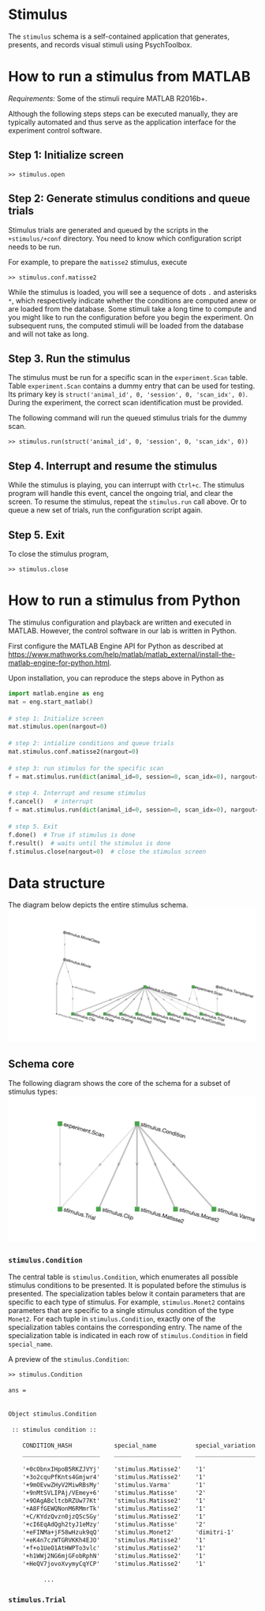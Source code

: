 # Stimulus 
The `stimulus` schema is a self-contained application that generates, presents, and records visual stimuli using PsychToolbox.

# How to run a stimulus from MATLAB 
*Requirements:* Some of the stimuli require MATLAB R2016b+. 

Although the following steps steps can be executed manually, they are typically automated and thus serve as the application interface for the experiment control software.

## Step 1: Initialize screen
```
>> stimulus.open
```

## Step 2: Generate stimulus conditions and queue trials
Stimulus trials are generated and queued by the scripts in the `+stimulus/+conf` directory.  You need to know which configuration script needs to be run.

For example, to prepare the `matisse2` stimulus, execute 
```
>> stimulus.conf.matisse2
```

While the stimulus is loaded, you will see a sequence of dots `.` and asterisks `*`, which respectively indicate whether the conditions are computed anew or are loaded from the database.  Some stimuli take a long time to compute and you might like to run the configuration before you begin the experiment.  On subsequent runs, the computed stimuli will be loaded from the database and will not take as long.

## Step 3.  Run the stimulus 
The stimulus must be run for a specific scan in the `experiment.Scan` table.  
Table `experiment.Scan` contains a dummy entry that can be used for testing.  Its primary key is `struct('animal_id', 0, 'session', 0, 'scan_idx', 0)`.  During the experiment, the correct scan identification must be provided.

The following command will run the queued stimulus trials for the dummy scan. 
```
>> stimulus.run(struct('animal_id', 0, 'session', 0, 'scan_idx', 0))
```

## Step 4.  Interrupt and resume the stimulus
While the stimulus is playing, you can interrupt with `Ctrl+c`.  The stimulus program will handle this event, cancel the ongoing trial, and clear the screen.  To resume the stimulus, repeat the `stimulus.run` call above.  Or to queue a new set of trials, run the configuration script again.

## Step 5. Exit 
To close the stimulus program, 
```
>> stimulus.close
```

# How to run a stimulus from Python
The stimulus configuration and playback are written and executed in MATLAB.  However, the control software in our lab is written in Python. 

First configure the MATLAB Engine API for Python as described at https://www.mathworks.com/help/matlab/matlab_external/install-the-matlab-engine-for-python.html.

Upon installation, you can reproduce the steps above in Python as 
```python
import matlab.engine as eng
mat = eng.start_matlab()

# step 1: Initialize screen
mat.stimulus.open(nargout=0)            

# step 2: intialize conditions and queue trials
mat.stimulus.conf.matisse2(nargout=0)  

# step 3: run stimulus for the specific scan
f = mat.stimulus.run(dict(animal_id=0, session=0, scan_idx=0), nargout=0, async=True)

# step 4. Interrupt and resume stimulus
f.cancel()   # interrupt 
f = mat.stimulus.run(dict(animal_id=0, session=0, scan_idx=0), nargout=0, async=True)   # resume

# step 5. Exit 
f.done()  # True if stimulus is done
f.result()  # waits until the stimulus is done
f.stimulus.close(nargout=0)  # close the stimulus screen 
```

# Data structure 
The diagram below depicts the entire stimulus schema. 
![](erd.png)

## Schema core
The following diagram shows the core of the schema for a subset of stimulus types: 
![](core-erd.png)

### `stimulus.Condition`
The central table is `stimulus.Condition`, which enumerates all possible stimulus conditions to be presented. 
It is populated before the stimulus is presented. 
The specialization tables below it contain parameters that are specific to each type of stimulus. 
For example, `stimulus.Monet2` contains parameters that are specific to a single stimulus condition of the type `Monet2`.
For each tuple in `stimulus.Condition`, exactly one of the specialization tables contains the corresponding entry.
The name of the specialization table is indicated in each row of `stimulus.Condition` in field `special_name`. 

A preview of the `stimulus.Condition`:
```
>> stimulus.Condition

ans = 


Object stimulus.Condition

 :: stimulus condition ::

    CONDITION_HASH            special_name           special_variation
    ______________________    ___________________    _________________

    '+0cObnxIHpoB5RKZJVYj'    'stimulus.Matisse2'    '1'              
    '+3o2cquPfKnts4Gmjwr4'    'stimulus.Matisse2'    '1'              
    '+9mOEvwZHyV2MiwRBsMy'    'stimulus.Varma'       '1'              
    '+9nMtSVLIPAj/VEmey+6'    'stimulus.Matisse'     '2'              
    '+9OAgABcltcbRZUw77Kt'    'stimulus.Matisse2'    '1'              
    '+A8FfGEWQNonM6RMmrTk'    'stimulus.Matisse2'    '1'              
    '+C/KYdzQvzn0jzQScSGy'    'stimulus.Matisse2'    '1'              
    '+cI6EqAdQgh2tyJ1eMzy'    'stimulus.Matisse'     '2'              
    '+eFINMa+jF58wHzuk9qQ'    'stimulus.Monet2'      'dimitri-1'      
    '+eK4n7czWTGRVKKh4EJO'    'stimulus.Matisse2'    '1'              
    '+f+o1UeO1AtHWPTo3vlc'    'stimulus.Matisse2'    '1'              
    '+h1WWj2NG6mjGFobRphN'    'stimulus.Matisse2'    '1'              
    '+HeQV7jovoXvymyCqYCP'    'stimulus.Matisse2'    '1'              

          ...
```

### `stimulus.Trial`
